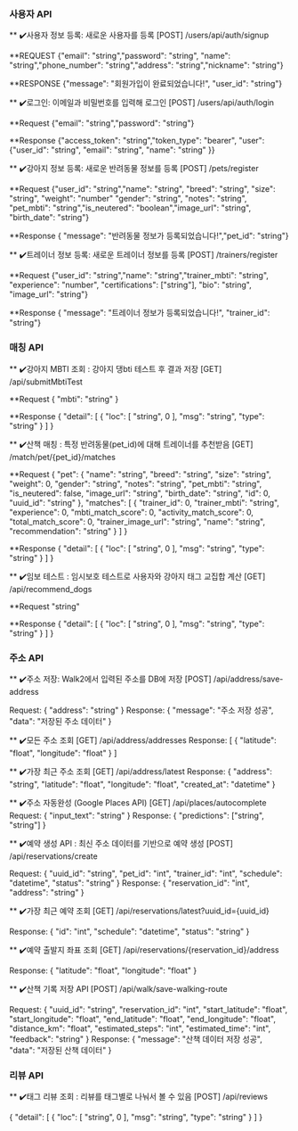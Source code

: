 
### **사용자 API**

** ✔️사용자 정보 등록: 새로운 사용자를 등록 
[POST] /users/api/auth/signup

**REQUEST
{"email": "string","password": "string", "name": "string","phone_number": "string","address": "string","nickname": "string"}

**RESPONSE
{"message": "회원가입이 완료되었습니다!", "user_id": "string"}

** ✔️로그인: 이메일과 비밀번호를 입력해 로그인
[POST] /users/api/auth/login

**Request
{"email": "string","password": "string"}

**Response
{"access_token": "string","token_type": "bearer", "user": {"user_id": "string", "email": "string", "name": "string" }}

** ✔️강아지 정보 등록: 새로운 반려동물 정보를 등록
[POST] /pets/register

**Request
{"user_id": "string","name": "string", "breed": "string", "size": "string", "weight": "number"  "gender": "string", "notes": "string", "pet_mbti": "string","is_neutered": "boolean","image_url": "string", "birth_date": "string"}

**Response
{ "message": "반려동물 정보가 등록되었습니다!","pet_id": "string"}

** ✔️트레이너 정보 등록: 새로운 트레이너 정보를 등록
[POST] /trainers/register

**Request
{"user_id": "string","name": "string","trainer_mbti": "string", "experience": "number", "certifications": ["string"], "bio": "string", "image_url": "string"}

**Response
{ "message": "트레이너 정보가 등록되었습니다!", "trainer_id": "string"}




### **매칭 API** 
** ✔️강아지 MBTI 조회 : 강아지 댕bti 테스트 후 결과 저장
[GET] /api/submitMbtiTest

**Request
{
  "mbti": "string"
}

**Response
{
  "detail": [
    {
      "loc": [
        "string",
        0
      ],
      "msg": "string",
      "type": "string"
    }
  ]
}

** ✔️산책 매칭 : 특정 반려동물(pet_id)에 대해 트레이너를 추천받음
[GET] /match/pet/{pet_id}/matches

**Request
{
  "pet": {
    "name": "string",
    "breed": "string",
    "size": "string",
    "weight": 0,
    "gender": "string",
    "notes": "string",
    "pet_mbti": "string",
    "is_neutered": false,
    "image_url": "string",
    "birth_date": "string",
    "id": 0,
    "uuid_id": "string"
  },
  "matches": [
    {
      "trainer_id": 0,
      "trainer_mbti": "string",
      "experience": 0,
      "mbti_match_score": 0,
      "activity_match_score": 0,
      "total_match_score": 0,
      "trainer_image_url": "string",
      "name": "string",
      "recommendation": "string"
    }
  ]
}

**Response
{
  "detail": [
    {
      "loc": [
        "string",
        0
      ],
      "msg": "string",
      "type": "string"
    }
  ]
}

** ✔️임보 테스트 : 임시보호 테스트로 사용자와 강아지 태그 교집합 계산
[GET] /api/recommend_dogs

**Request
"string"

**Response
{
  "detail": [
    {
      "loc": [
        "string",
        0
      ],
      "msg": "string",
      "type": "string"
    }
  ]
}

### **주소 API** 
** ✔️주소 저장: Walk2에서 입력된 주소를 DB에 저장 
[POST] /api/address/save-address

Request:
{
  "address": "string"
}
Response:
{
  "message": "주소 저장 성공",
  "data": "저장된 주소 데이터"
}

** ✔️모든 주소 조회 
[GET] /api/address/addresses
Response:
[
  {
    "latitude": "float",
    "longitude": "float"
  }
]

** ✔️가장 최근 주소 조회 
[GET] /api/address/latest
Response:
{
  "address": "string",
  "latitude": "float",
  "longitude": "float",
  "created_at": "datetime"
}

** ✔️주소 자동완성 (Google Places API)
[GET] /api/places/autocomplete
Request:
{
  "input_text": "string"
}
Response:
{
  "predictions": ["string", "string"]
}

** ✔️예약 생성 API : 최신 주소 데이터를 기반으로 예약 생성 
[POST] /api/reservations/create

Request:
{
  "uuid_id": "string",
  "pet_id": "int",
  "trainer_id": "int",
  "schedule": "datetime",
  "status": "string"
}
Response:
{
  "reservation_id": "int",
  "address": "string"
}

** ✔️가장 최근 예약 조회 
[GET] /api/reservations/latest?uuid_id={uuid_id}

Response:
{
  "id": "int",
  "schedule": "datetime",
  "status": "string"
}

** ✔️예약 출발지 좌표 조회 
[GET] /api/reservations/{reservation_id}/address

Response:
{
  "latitude": "float",
  "longitude": "float"
}

** ✔️산책 기록 저장 API
[POST] /api/walk/save-walking-route

Request:
{
  "uuid_id": "string",
  "reservation_id": "int",
  "start_latitude": "float",
  "start_longitude": "float",
  "end_latitude": "float",
  "end_longitude": "float",
  "distance_km": "float",
  "estimated_steps": "int",
  "estimated_time": "int",
  "feedback": "string"
}
Response:
{
  "message": "산책 데이터 저장 성공",
  "data": "저장된 산책 데이터"
}

### **리뷰 API**
** ✔️태그 리뷰 조회 : 리뷰를 태그별로 나눠서 볼 수 있음
[POST] /api/reviews

{
  "detail": [
    {
      "loc": [
        "string",
        0
      ],
      "msg": "string",
      "type": "string"
    }
  ]
}

